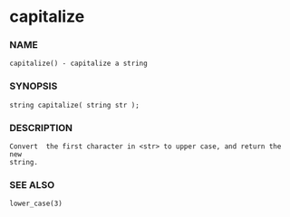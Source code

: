 # capitalize

### NAME

    capitalize() - capitalize a string

### SYNOPSIS

    string capitalize( string str );

### DESCRIPTION

    Convert  the first character in <str> to upper case, and return the new
    string.

### SEE ALSO

    lower_case(3)

